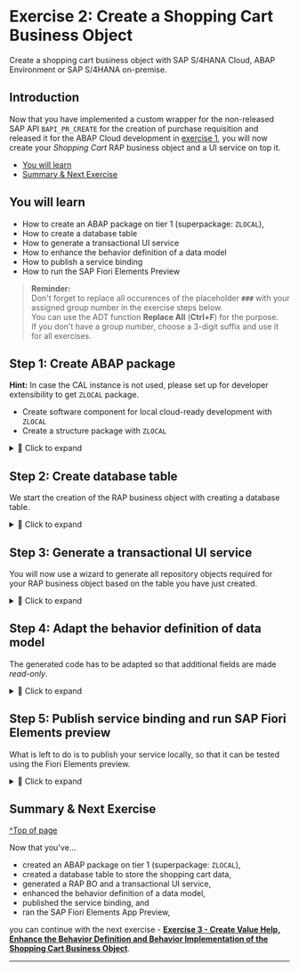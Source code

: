 # Exercise 2: Create a Shopping Cart Business Object
<!-- description --> Create a shopping cart business object with SAP S/4HANA Cloud, ABAP Environment or SAP S/4HANA on-premise.

## Introduction
Now that you have implemented a custom wrapper for the non-released SAP API `BAPI_PR_CREATE` for the creation of purchase requisition and released it for the ABAP Cloud development in [exercise 1](../ex1/README.md), you will now create your _Shopping Cart_ RAP business object and a UI service on top it.


- [You will learn](#you-will-learn)
- [Summary & Next Exercise](#summary--next-exercise) 


## You will learn  
- How to create an ABAP package on tier 1 (superpackage: `ZLOCAL`),
- How to create a database table
- How to generate a transactional UI service
- How to enhance the behavior definition of a data model 
- How to publish a service binding
- How to run the SAP Fiori Elements Preview
 
> **Reminder:**   
> Don't forget to replace all occurences of the placeholder **`###`** with your assigned group number in the exercise steps below.  
> You can use the ADT function **Replace All** (**Ctrl+F**) for the purpose.   
> If you don't have a group number, choose a 3-digit suffix and use it for all exercises.


## Step 1: Create ABAP package

**Hint:** In case the CAL instance is not used, please set up for developer extensibility to get `ZLOCAL` package.
 - Create software component for local cloud-ready development with `ZLOCAL`
 - Create a structure package with `ZLOCAL`

<details>
  <summary>🔵 Click to expand</summary>
  
  1.  Select **ZLOCAL** > **New** > **ABAP Package**.

      <!-- ![package](images/packagenew.png) -->
      <img alt="package" src="images/packagenew.png" width="70%">

  2.  Create new **ABAP package**:
       - Name: **`Z_PURCHASE_REQ_###`**
       - Description: Package ###
       - Check **Add to favorite packages**

      <!-- ![package](images/packagenew2.png) -->
      <img alt="package" src="images/packagenew2.png" width="70%">

       Click **Next >**.

  3. Click **Next >**.

      <!-- ![package](images/packagenew3.png) -->
      <img alt="package" src="images/packagenew3.png" width="70%">


  4.  Create a new request:
      -  Request Description: TR12345

      <!-- ![package](images/packagenew4.png) -->
      <img alt="package" src="images/packagenew4.png" width="70%">

       Click **Finish**.
</details>

## Step 2: Create database table

We start the creation of the RAP business object with creating a database table.   

<details>
  <summary>🔵 Click to expand</summary>

  1. Right-click your package `Z_PURCHASE_REQ_###` and select **New** > **Other ABAP Repository Object**.

      <!-- ![table](images//databasenew.png) -->
      <img alt="table" src="images//databasenew.png" width="70%">

  2. Search for **database table**, select it and click **Next >**.

      <!-- ![table](images//databasenew2.png) -->
      <img alt="table" src="images//databasenew2.png" width="70%">

  3. Create new database table:
     - Name: `ZASHOPCART_### `
     - Description: Shopping cart table

      <!-- ![table](images//databasenew3.png) -->
      <img alt="table" src="images//databasenew3.png" width="70%">

       Click **Next >**.

  4. Click **Finish**.

      <!-- ![table](images//databasenew4.png) -->
      <img alt="table" src="images//databasenew4.png" width="70%">

  5. Replace your code with following:
   
   ```
    @EndUserText.label : 'Shopping cart table'
    @AbapCatalog.enhancement.category : #NOT_EXTENSIBLE
    @AbapCatalog.tableCategory : #TRANSPARENT
    @AbapCatalog.deliveryClass : #A
    @AbapCatalog.dataMaintenance : #RESTRICTED
    define table zashopcart_### {
    key client            : abap.clnt not null;
    key order_uuid        : sysuuid_x16 not null;
    order_id              : abap.numc(8) not null;
    ordered_item          : abap.char(40) not null;
    @Semantics.amount.currencyCode : 'zashopcart_###.currency'
    price                 : abap.curr(11,2);
    @Semantics.amount.currencyCode : 'zashopcart_###.currency'
    total_price           : abap.curr(11,2);
    currency              : abap.cuky;
    order_quantity        : abap.numc(4);
    delivery_date         : abap.dats;
    overall_status        : abap.char(30);
    notes                 : abap.string(256);
    created_by            : abp_creation_user;
    created_at            : abp_creation_tstmpl;
    last_changed_by       : abp_lastchange_user;
    last_changed_at       : abp_lastchange_tstmpl;
    local_last_changed_at : abp_locinst_lastchange_tstmpl;
    purchase_requisition  : abap.char(10);
    pr_creation_date      : abap.dats;
    }
   ```
   
   6. Save and activate.

</details>

## Step 3: Generate a transactional UI service

You will now use a wizard to generate all repository objects required for your RAP business object based on the table you have just created.  

 <details>
  <summary>🔵 Click to expand</summary>


  1. Right-click your database table `ZASHOPCART_###` and select **Generate ABAP Repository Objects**.

      <!-- ![cds](images/generator.png) -->
      <img alt="cds" src="images/generator.png" width="70%">

  2. Create new **ABAP repository object**:
     - Generator: **ABAP RESTful Application Programming Model: UI Service**

      <!-- ![cds](images/generator2.png) -->
      <img alt="cds" src="images/generator2.png" width="70%">

       Click **Next >**.

      > Please be aware that the screenshot above pertains to the SAP S/4HANA 2022 release. In the SAP S/4HANA 2023 release the wizard looks slightly different: you will first select the **Generator** and in the following wizard page you will see the Package information.

  3. Maintain the required information on the **Configure Generator** dialog to provide the name of your data model and generate them.         
     
     For that, navigate through the wizard tree **(Business Objects, Data Model, etc...)**, maintain the artefact names provided in the table below, and press **Next >**.

     Verify the maintained entries and press **Next >** to confirm. The needed artifacts will be generated.

     **Please note**: Error Invalid XML format.   
     If you receive an error message **Invalid XML format of the response**, this may be due to a bug in version 1.26 of the ADT tools. An update of your ADT plugin to version 1.26.3 will fix this issue.

   | **RAP Layer**                          | **Artefacts**           | **Artefact Names**                                  |
   |----------------------------------------|-------------------------|-----------------------------------------------------|
   | **Business Object**                    |                         |                                                     |
   |                                        | **Data Model**          | Data Definition Name: **`ZR_SHOPCARTTP_###`**     |
   |                                        |                         | Alias Name: **`ShoppingCart`**                        |  
   |                                        | **Behavior**            | Implementation Class: **`ZBP_SHOPCARTTP_###`**    |
   |                                        |                         | Draft Table Name: **`ZDSHOPCART_###`**            |  
   | **Service Projection (BO Projection)** |                         | Name: **`ZC_SHOPCARTTP_###`**                     |
   | **Business Services**                  |                         |                                                     |
   |                                        | **Service Definition**  | Name: **`ZUI_SHOPCART_###`**                      |
   |                                        | **Service Binding**     | Name: **`ZUI_SHOPCART_O4_###`**                   |
   |                                        |                         | Binding Type: **`OData V4 - UI`**                   |

<!-- ![cds](images/generator3.png) -->
<img alt="cds" src="images/generator3.png" width="70%">

   Click **Next >**.

  4. Click **Finish**.

<!-- ![cds](images/generator4.png) -->
<img alt="cds" src="images/generator4.png" width="70%">

</details>

## Step 4: Adapt the behavior definition of data model 

The generated code has to be adapted so that additional fields are made _read-only_.   

 <details>
  <summary>🔵 Click to expand</summary>
  
  1. Open your behavior definition **`ZR_SHOPCARTTP_###`** to enhance it. Add the following read-only fields to your behavior definition:

   ```
    ,   
    PurchaseRequisition,   
    PrCreationDate,   
    OverallStatus;   
   ```
   
   <!-- ![projection](images/bdef3x.png) -->
   <img alt="projection" src="images/bdef3x.png" width="70%">

  2. Check your behavior definition:

<details>
  <summary>🟡📄 Click to expand and view and compare the source code!</summary>

   ```
    managed implementation in class ZBP_SHOPCARTTP_### unique;
    strict ( 2 );
    with draft;

    define behavior for ZR_SHOPCARTTP_### alias ShoppingCart
    persistent table zashopcart_###
    draft table ZDSHOPCART_###
    etag master LocalLastChangedAt
    lock master total etag LastChangedAt
    authorization master( global )

    {
    field ( readonly )
       OrderUUID,
       CreatedAt,
       CreatedBy,
       LastChangedAt,
       LastChangedBy,
       LocalLastChangedAt,
       PurchaseRequisition,
       PrCreationDate,
       OverallStatus;

    field ( numbering : managed )
       OrderUUID;


    create;
    update;
    delete;

    draft action Edit;
    draft action Activate;
    draft action Discard;
    draft action Resume;
    draft determine action Prepare;

    mapping for ZASHOPCART_###
    {
       OrderUUID = ORDER_UUID;
       OrderID = ORDER_ID;
       OrderedItem = ORDERED_ITEM;
       Price = PRICE;
       TotalPrice = TOTAL_PRICE;
       Currency = CURRENCY;
       OrderQuantity = ORDER_QUANTITY;
       DeliveryDate = DELIVERY_DATE;
       OverallStatus = OVERALL_STATUS;
       Notes = NOTES;
       CreatedBy = CREATED_BY;
       CreatedAt = CREATED_AT;
       LastChangedBy = LAST_CHANGED_BY;
       LastChangedAt = LAST_CHANGED_AT;
       LocalLastChangedAt = LOCAL_LAST_CHANGED_AT;
       PurchaseRequisition = PURCHASE_REQUISITION;
       PrCreationDate = PR_CREATION_DATE;
    }
    }    
   ```

</details>

   3. Save and activate.  
</details>

## Step 5: Publish service binding and run SAP Fiori Elements preview

What is left to do is to publish your service locally, so that it can be tested using the Fiori Elements preview.  

 <details>
  <summary>🔵 Click to expand</summary>
 
 
  1. Open your service binding **`ZUI_SHOPCART_O4_###`** and click **Publish**.

     ![binding](images/generator5.png)
     <img alt="" src="" width="70%">

  2. Select **`ShoppingCart`** in your service binding and click **Preview** to open SAP Fiori Elements preview.

     ![preview](images/generator6.png)
     <img alt="" src="" width="70%">

</details>

## Summary & Next Exercise
[^Top of page](#)

Now that you've... 
- created an ABAP package on tier 1 (superpackage: `ZLOCAL`),
- created a database table to store the shopping cart data,
- generated a RAP BO and a transactional UI service,
- enhanced the behavior definition of a data model,
- published the service binding, and 
- ran the SAP Fiori Elements App Preview,

you can continue with the next exercise - **[Exercise 3 - Create Value Help, Enhance the Behavior Definition and Behavior Implementation of the Shopping Cart Business Object](../ex3/README.md)**.

---

